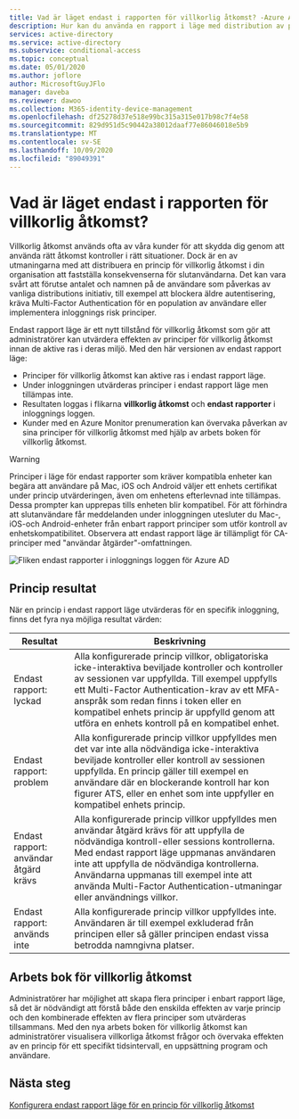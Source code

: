 ```yaml
---
title: Vad är läget endast i rapporten för villkorlig åtkomst? -Azure Active Directory
description: Hur kan du använda en rapport i läge med distribution av principer för villkorlig åtkomst
services: active-directory
ms.service: active-directory
ms.subservice: conditional-access
ms.topic: conceptual
ms.date: 05/01/2020
ms.author: joflore
author: MicrosoftGuyJFlo
manager: daveba
ms.reviewer: dawoo
ms.collection: M365-identity-device-management
ms.openlocfilehash: df25278d37e518e99bc315a315e017b98c7f4e58
ms.sourcegitcommit: 829d951d5c90442a38012daaf77e86046018e5b9
ms.translationtype: MT
ms.contentlocale: sv-SE
ms.lasthandoff: 10/09/2020
ms.locfileid: "89049391"
---
```

# <a name="what-is-conditional-access-report-only-mode"></a>Vad är läget endast i rapporten för villkorlig åtkomst?

Villkorlig åtkomst används ofta av våra kunder för att skydda dig genom att använda rätt åtkomst kontroller i rätt situationer. Dock är en av utmaningarna med att distribuera en princip för villkorlig åtkomst i din organisation att fastställa konsekvenserna för slutanvändarna. Det kan vara svårt att förutse antalet och namnen på de användare som påverkas av vanliga distributions initiativ, till exempel att blockera äldre autentisering, kräva Multi-Factor Authentication för en population av användare eller implementera inloggnings risk principer. 

Endast rapport läge är ett nytt tillstånd för villkorlig åtkomst som gör att administratörer kan utvärdera effekten av principer för villkorlig åtkomst innan de aktive ras i deras miljö.  Med den här versionen av endast rapport läge:

- Principer för villkorlig åtkomst kan aktive ras i endast rapport läge.
- Under inloggningen utvärderas principer i endast rapport läge men tillämpas inte.
- Resultaten loggas i flikarna **villkorlig åtkomst** och **endast rapporter** i inloggnings loggen.
- Kunder med en Azure Monitor prenumeration kan övervaka påverkan av sina principer för villkorlig åtkomst med hjälp av arbets boken för villkorlig åtkomst.

> [!WARNING]
> Principer i läge för endast rapporter som kräver kompatibla enheter kan begära att användare på Mac, iOS och Android väljer ett enhets certifikat under princip utvärderingen, även om enhetens efterlevnad inte tillämpas. Dessa prompter kan upprepas tills enheten blir kompatibel. För att förhindra att slutanvändare får meddelanden under inloggningen utesluter du Mac-, iOS-och Android-enheter från enbart rapport principer som utför kontroll av enhetskompatibilitet. Observera att endast rapport läge är tillämpligt för CA-principer med "användar åtgärder"-omfattningen.

![Fliken endast rapporter i inloggnings loggen för Azure AD](./media/concept-conditional-access-report-only/report-only-detail-in-sign-in-log.png)

## <a name="policy-results"></a>Princip resultat

När en princip i endast rapport läge utvärderas för en specifik inloggning, finns det fyra nya möjliga resultat värden:

| Resultat | Beskrivning |
| --- | --- |
| Endast rapport: lyckad | Alla konfigurerade princip villkor, obligatoriska icke-interaktiva beviljade kontroller och kontroller av sessionen var uppfyllda. Till exempel uppfylls ett Multi-Factor Authentication-krav av ett MFA-anspråk som redan finns i token eller en kompatibel enhets princip är uppfylld genom att utföra en enhets kontroll på en kompatibel enhet. |
| Endast rapport: problem | Alla konfigurerade princip villkor uppfylldes men det var inte alla nödvändiga icke-interaktiva beviljade kontroller eller kontroll av sessionen uppfyllda. En princip gäller till exempel en användare där en blockerande kontroll har kon figurer ATS, eller en enhet som inte uppfyller en kompatibel enhets princip. |
| Endast rapport: användar åtgärd krävs | Alla konfigurerade princip villkor uppfylldes men användar åtgärd krävs för att uppfylla de nödvändiga kontroll-eller sessions kontrollerna. Med endast rapport läge uppmanas användaren inte att uppfylla de nödvändiga kontrollerna. Användarna uppmanas till exempel inte att använda Multi-Factor Authentication-utmaningar eller användnings villkor.   |
| Endast rapport: används inte | Alla konfigurerade princip villkor uppfylldes inte. Användaren är till exempel exkluderad från principen eller så gäller principen endast vissa betrodda namngivna platser. |

## <a name="conditional-access-insights-workbook"></a>Arbets bok för villkorlig åtkomst

Administratörer har möjlighet att skapa flera principer i enbart rapport läge, så det är nödvändigt att förstå både den enskilda effekten av varje princip och den kombinerade effekten av flera principer som utvärderas tillsammans. Med den nya arbets boken för villkorlig åtkomst kan administratörer visualisera villkorliga åtkomst frågor och övervaka effekten av en princip för ett specifikt tidsintervall, en uppsättning program och användare. 
 
## <a name="next-steps"></a>Nästa steg

[Konfigurera endast rapport läge för en princip för villkorlig åtkomst](howto-conditional-access-insights-reporting.md)
